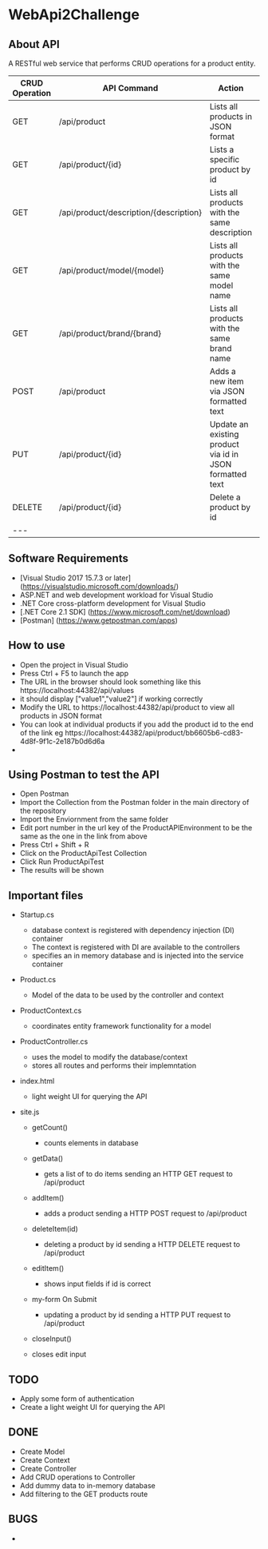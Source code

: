 ﻿# WebApi2Challenge

## About API
A RESTful web service that performs CRUD operations for a product entity.

| CRUD Operation | API Command | Action | Complete |
| -------------- | ----------- | ------ | -------- |
| GET | /api/product | Lists all products in JSON format | - [x] |
| GET | /api/product/{id} | Lists a specific product by id | - [x] |
| GET | /api/product/description/{description} | Lists all products with the same description | - [x] |
| GET | /api/product/model/{model} | Lists all products with the same model name | - [x] |
| GET | /api/product/brand/{brand} | Lists all products with the same brand name | - [x] |
| POST | /api/product | Adds a new item via JSON formatted text | - [x] |
| PUT | /api/product/{id} | Update an existing product via id in JSON formatted text | - [x] |
| DELETE | /api/product/{id} | Delete a product by id | - [x] |
| --- |


## Software Requirements
* [Visual Studio 2017 15.7.3 or later] (https://visualstudio.microsoft.com/downloads/)
* ASP.NET and web development workload for Visual Studio
* .NET Core cross-platform development for Visual Studio
* [.NET Core 2.1 SDK] (https://www.microsoft.com/net/download)
* [Postman] (https://www.getpostman.com/apps)

## How to use
* Open the project in Visual Studio
* Press Ctrl + F5 to launch the app
* The URL in the browser should look something like this https://localhost:44382/api/values
* it should display ["value1","value2"] if working correctly
* Modify the URL to https://localhost:44382/api/product to view all products in JSON format
* You can look at individual products if you add the product id to the end of the link eg https://localhost:44382/api/product/bb6605b6-cd83-4d8f-9f1c-2e187b0d6d6a 
* 

## Using Postman to test the API
* Open Postman
* Import the Collection from the Postman folder in the main directory of the repository
* Import the Enviornment from the same folder
* Edit port number in the url key of the ProductAPIEnvironment to be the same as the one in the link from above
* Press Ctrl + Shift + R
* Click on the ProductApiTest Collection
* Click Run ProductApiTest
* The results will be shown

## Important files
* Startup.cs
	* database context is registered with dependency injection (DI) container
	* The context is registered with DI are available to the controllers
	* specifies an in memory database and is injected into the service container

* Product.cs
	* Model of the data to be used by the controller and context

* ProductContext.cs
	* coordinates entity framework functionality for a model

* ProductController.cs
	* uses the model to modify the database/context 
	* stores all routes and performs their implemntation

* index.html
	* light weight UI for querying the API

* site.js
	* getCount()
		* counts elements in database
	* getData()
		* gets a list of to do items sending an HTTP GET request to /api/product
	* addItem()
		* adds a product sending a HTTP POST request to /api/product

	* deleteItem(id)
		* deleting a product by id sending a HTTP DELETE request to /api/product
	* editItem()
		* shows input fields if id is correct
	* my-form On Submit
		* updating a product by id sending a HTTP PUT request to /api/product
	* closeInput()
	 * closes edit input


## TODO
* Apply some form of authentication
* Create a light weight UI for querying the API

## DONE
* Create Model
* Create Context
* Create Controller
* Add CRUD operations to Controller
* Add dummy data to in-memory database
* Add filtering to the GET products route

## BUGS
* 
